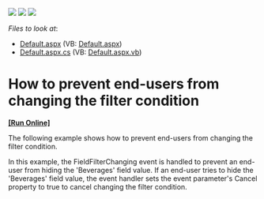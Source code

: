<!-- default badges list -->
![](https://img.shields.io/endpoint?url=https://codecentral.devexpress.com/api/v1/VersionRange/128577710/13.1.4%2B)
[![](https://img.shields.io/badge/Open_in_DevExpress_Support_Center-FF7200?style=flat-square&logo=DevExpress&logoColor=white)](https://supportcenter.devexpress.com/ticket/details/E2846)
[![](https://img.shields.io/badge/📖_How_to_use_DevExpress_Examples-e9f6fc?style=flat-square)](https://docs.devexpress.com/GeneralInformation/403183)
<!-- default badges end -->
<!-- default file list -->
*Files to look at*:

* [Default.aspx](./CS/ASPxPivotGrid_CancelFilterChange/Default.aspx) (VB: [Default.aspx](./VB/ASPxPivotGrid_CancelFilterChange/Default.aspx))
* [Default.aspx.cs](./CS/ASPxPivotGrid_CancelFilterChange/Default.aspx.cs) (VB: [Default.aspx.vb](./VB/ASPxPivotGrid_CancelFilterChange/Default.aspx.vb))
<!-- default file list end -->
# How to prevent end-users from changing the filter condition
<!-- run online -->
**[[Run Online]](https://codecentral.devexpress.com/e2846/)**
<!-- run online end -->


<p>The following example shows how to prevent end-users from changing the filter condition.</p><p>In this example, the FieldFilterChanging event is handled to prevent an end-user from hiding the 'Beverages' field value. If an end-user tries to hide the 'Beverages' field value, the event handler sets the event parameter's Cancel property to true to cancel changing the filter condition.<br />
</p>

<br/>


